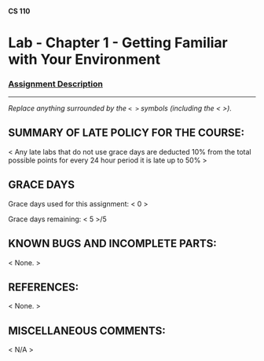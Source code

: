 #### CS 110
# Lab - Chapter 1 - Getting Familiar with Your Environment

### [Assignment Description](https://docs.google.com/document/d/1j0CNd4KglkOGcRWAJZoJ__PEirOluNjHWm0NtmvEVRo/edit?usp=sharing)

***

_Replace anything surrounded by the `< >` symbols (including the < >)._

## SUMMARY OF LATE POLICY FOR THE COURSE:
 < Any late labs that do not use grace days are deducted 10% from the total possible points for every 24 hour period it is late up to 50% >

## GRACE DAYS
Grace days used for this assignment: < 0 >

Grace days remaining: < 5 >/5

## KNOWN BUGS AND INCOMPLETE PARTS:
 < None. >

## REFERENCES:
 < None. >

## MISCELLANEOUS COMMENTS:
 < N/A >
